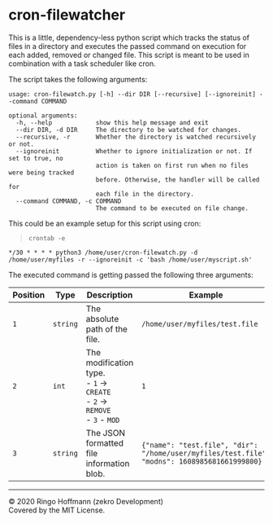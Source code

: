 # cron-filewatcher

This is a little, dependency-less python script which tracks the status of files in a 
directory and executes the passed command on execution for each added, removed or changed 
file. This script is meant to be used in combination with a task scheduler like cron.

The script takes the following arguments:

```
usage: cron-filewatch.py [-h] --dir DIR [--recursive] [--ignoreinit] --command COMMAND

optional arguments:
  -h, --help            show this help message and exit
  --dir DIR, -d DIR     The directory to be watched for changes.
  --recursive, -r       Whether the directory is watched recursively or not.
  --ignoreinit          Whether to ignore initialization or not. If set to true, no 
                        action is taken on first run when no files were being tracked 
                        before. Otherwise, the handler will be called for   
                        each file in the directory.
  --command COMMAND, -c COMMAND
                        The command to be executed on file change.
```

This could be an example setup for this script using cron:

> `crontab -e`
```cron
*/30 * * * * python3 /home/user/cron-filewatch.py -d /home/user/myfiles -r --ignoreinit -c 'bash /home/user/myscript.sh'
```

The executed command is getting passed the following three arguments:

| Position | Type | Description | Example |
|----------|------|-------------|---------|
| `1` | `string` | The absolute path of the file. | `/home/user/myfiles/test.file` |
| `2` | `int` | The modification type.<br> - `1` → `CREATE`<br> - `2` → `REMOVE`<br> - `3` - `MOD` | `1`
| `3` | `string` | The JSON formatted file information blob. | `{"name": "test.file", "dir": "/home/user/myfiles/test.file", "modns": 1608985681661999800}`

---

© 2020 Ringo Hoffmann (zekro Development)  
Covered by the MIT License.